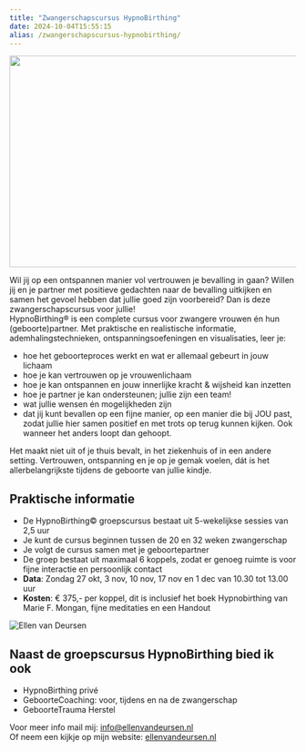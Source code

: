 ```yaml
---
title: "Zwangerschapscursus HypnoBirthing"
date: 2024-10-04T15:55:15
alias: /zwangerschapscursus-hypnobirthing/
---
```


<img alt="Zwangerschapscursus HypnoBirthing" src="https://res.cloudinary.com/piith/image/upload/f_auto,c_fill,w_745,h_372,q_auto/2024/10/hypnobirthing#align=center" width="745" height="372" decoding="async" data-nimg="1" loading="lazy" style="color:transparent">

Wil jij op een ontspannen manier vol vertrouwen je bevalling in gaan? Willen jij en je partner met positieve gedachten naar de bevalling uitkijken en samen het gevoel hebben dat jullie goed zijn voorbereid? Dan is deze zwangerschapscursus voor jullie!\
HypnoBirthing® is een complete cursus voor zwangere vrouwen én hun (geboorte)partner. Met praktische en realistische informatie, ademhalingstechnieken, ontspanningsoefeningen en visualisaties, leer je: 

- hoe het geboorteproces werkt en wat er allemaal gebeurt in jouw lichaam 
- hoe je kan vertrouwen op je vrouwenlichaam 
- hoe je kan ontspannen en jouw innerlijke kracht & wijsheid kan inzetten 
- hoe je partner je kan ondersteunen; jullie zijn een team! 
- wat jullie wensen én mogelijkheden zijn 
- dat jij kunt bevallen op een fijne manier, op een manier die bij JOU past, zodat jullie hier samen positief en met trots op terug kunnen kijken. Ook wanneer het anders loopt dan gehoopt. 

Het maakt niet uit of je thuis bevalt, in het ziekenhuis of in een andere setting. Vertrouwen, ontspanning en je op je gemak voelen, dát is het allerbelangrijkste tijdens de geboorte van jullie kindje.

## Praktische informatie 

- De HypnoBirthing© groepscursus bestaat uit 5-wekelijkse sessies van 2,5 uur 
- Je kunt de cursus beginnen tussen de 20 en 32 weken zwangerschap 
- Je volgt de cursus samen met je geboortepartner 
- De groep bestaat uit maximaal 6 koppels, zodat er genoeg ruimte is voor fijne interactie en persoonlijk contact 
- **Data**: Zondag 27 okt, 3 nov, 10 nov, 17 nov en 1 dec van 10.30 tot 13.00 uur
- **Kosten**: € 375,- per koppel, dit is inclusief het boek Hypnobirthing van Marie F. Mongan, fijne meditaties en een Handout

![Ellen van Deursen](https://res.cloudinary.com/piith/image/upload/v1707213462/2024/10/ellen-van-deursen#dimensions=medium-landscape&align=right)

## Naast de groepscursus HypnoBirthing bied ik ook 

- HypnoBirthing privé 
- GeboorteCoaching: voor, tijdens en na de zwangerschap 
- GeboorteTrauma Herstel

Voor meer info mail mij: [info@ellenvandeursen.nl](mailto:info@ellenvandeursen.nl)\
Of neem een kijkje op mijn website: [ellenvandeursen.nl](https://ellenvandeursen.nl)
